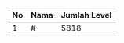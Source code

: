 | No | Nama            | Jumlah Level |
|----|-----------------|--------------|
| 1  | #    |    5818        |
